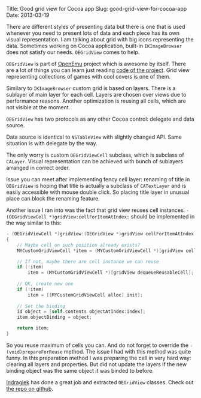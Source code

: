 Title: Good grid view for Cocoa app
Slug: good-grid-view-for-cocoa-app
Date: 2013-03-19

There are different styles of presenting data but there is one that is used whenever you need to present lots of data and each piece has its own visual representation. I am talking about grid with big icons representing the data. Sometimes working on Cocoa application, built-in `IKImageBrowser` does not satisfy our needs. `OEGridView` comes to help.

`OEGridView` is part of [OpenEmu][OpenEmuWebsite] project which is awesome by itself. There are a lot of things you can learn just reading [code of the project][OpenEmuGithub]. Grid view representing collections of games with cool covers is one of them.

Similary to `IKImageBrowser` custom grid is based on layers. There is a sublayer of main layer for each cell. Layers are chosen over views due to performance reasons. Another optimization is reusing all cells, which are not visible at the moment.

`OEGridView` has two protocols as any other Cocoa control: delegate and data source.

Data source is identical to `NSTableView` with slightly changed API. Same situation is with delegate by the way.

The only worry is custom `OEGridViewCell` subclass, which is subclass of `CALayer`. Visual representation can be achieved with bunch of sublayers arranged in correct order.

Issue you can meet after implementing fency cell layer: renaming of title in `OEGridView` is hoping that title is actually a subclass of `CATextLayer` and is easily accessible with mouse double click. So placing title layer in unusual place can block the renaming feature.

Another issue I ran into was the fact that grid view reuses cell instances. `- (OEGridViewCell *)gridView:cellForItemAtIndex:` should be implemented in the way similar to this:

```objectivec
- (OEGridViewCell *)gridView:(OEGridView *)gridView cellForItemAtIndex:(NSUInteger)index
{
    // Maybe cell on such position already exists?
    MYCustomGridViewCell *item = (MYCustomGridViewCell *)[gridView cellForItemAtIndex:index makeIfNecessary:NO];

    // If not, maybe there are cell instance we can reuse
    if (!item)
        item = (MYCustomGridViewCell *)[gridView dequeueReusableCell];
        
    // OK, create new one
    if (!item)
        item = [[MYCustomGridViewCell alloc] init];
        
    // Set the binding
    id object = [self.contents objectAtIndex:index];
    item.objectBinding = object;

    return item;
}
```

So you reuse maximum of cells you can. And do not forget to override the `- (void)prepareForReuse` method. The issue I had with this method was quite funny. In this preparation method I was preparing the cell in very hard way: clearing all layers and properties. But did not update the layers if the new binding object was the same object it was binded to before.

[Indragiek][indragiek] has done a great job and extracted `OEGridView` classes. Check out [the repo on github][OEGridViewRepo].

[OpenEmuWebsite]: http://openemu.org/
[OpenEmuGithub]: https://github.com/OpenEmu/OpenEmu
[indragiek]: https://github.com/indragiek
[OEGridViewRepo]: https://github.com/indragiek/OEGridView